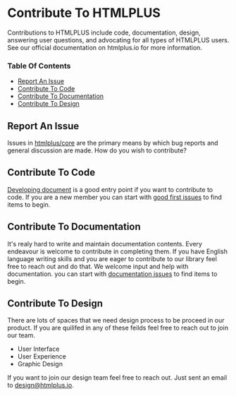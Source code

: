 # Contribute To HTMLPLUS
Contributions to HTMLPLUS include code, documentation, design, answering user questions, and advocating for all types of HTMLPLUS users. See our official documentation on htmlplus.io for more information.

### Table Of Contents
  - [Report An Issue](#report-an-issue)
  - [Contribute To Code](#contribute-to-code)
  - [Contribute To Documentation](#contribute-to-documentation)
  - [Contribute To Design](#contribute-to-design)

## Report An Issue
Issues in [htmlplus/core](https://github.com/htmlplus/core/issues) are the primary means by which bug reports and general discussion are made.
How do you wish to contribute?

## Contribute To Code
[Developing document](./docfiles/developing.md) is a good entry point if you want to contribute to code. If you are a new member you can start with [good first issues](https://github.com/htmlplus/core/labels/good%20first%20issue) to find items to begin.

## Contribute To Documentation
It's realy hard to write and maintain documentation contents. Every endeavour is welcome to contribute in completing them. If you have English language writing skills and you are eager to contribute to our library feel free to reach out and do that.
We welcome input and help with documentation. you can start with [documentation issues](https://github.com/htmlplus/core/labels/documentation) to find items to begin.

## Contribute To Design
There are lots of spaces that we need design process to be proceed in our product. If you are quilifed in any of these feilds feel free to reach out to join our team.

* User Interface
* User Experience
* Graphic Design

If you want to join our design team feel free to reach out. Just sent an email to design@htmlplus.io.